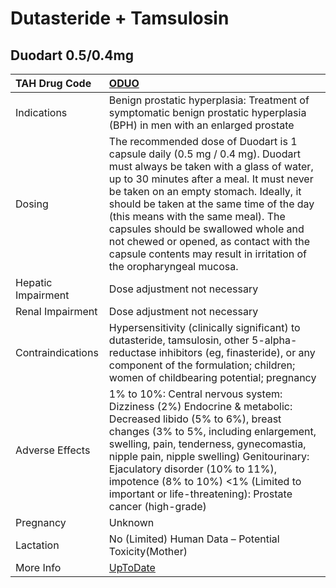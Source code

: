 # Dutasteride + Tamsulosin

## Duodart 0.5/0.4mg

| TAH Drug Code      | [ODUO](https://www.tahsda.org.tw/drugs/hissearch.php?drug_code=ODUO)                                                                                                                                                                                                                                                                                                                                                                                      |
|:-------------------|:----------------------------------------------------------------------------------------------------------------------------------------------------------------------------------------------------------------------------------------------------------------------------------------------------------------------------------------------------------------------------------------------------------------------------------------------------------|
| Indications        | Benign prostatic hyperplasia: Treatment of symptomatic benign prostatic hyperplasia (BPH) in men with an enlarged prostate                                                                                                                                                                                                                                                                                                                                |
| Dosing             | The recommended dose of Duodart is 1 capsule daily (0.5 mg / 0.4 mg). Duodart must always be taken with a glass of water, up to 30 minutes after a meal. It must never be taken on an empty stomach. Ideally, it should be taken at the same time of the day (this means with the same meal). The capsules should be swallowed whole and not chewed or opened, as contact with the capsule contents may result in irritation of the oropharyngeal mucosa. |
| Hepatic Impairment | Dose adjustment not necessary                                                                                                                                                                                                                                                                                                                                                                                                                             |
| Renal Impairment   | Dose adjustment not necessary                                                                                                                                                                                                                                                                                                                                                                                                                             |
| Contraindications  | Hypersensitivity (clinically significant) to dutasteride, tamsulosin, other 5-alpha-reductase inhibitors (eg, finasteride), or any component of the formulation; children; women of childbearing potential; pregnancy                                                                                                                                                                                                                                     |
| Adverse Effects    | 1% to 10%: Central nervous system: Dizziness (2%) Endocrine & metabolic: Decreased libido (5% to 6%), breast changes (3% to 5%, including enlargement, swelling, pain, tenderness, gynecomastia, nipple pain, nipple swelling) Genitourinary: Ejaculatory disorder (10% to 11%), impotence (8% to 10%) <1% (Limited to important or life-threatening): Prostate cancer (high-grade)                                                                       |
| Pregnancy          | Unknown                                                                                                                                                                                                                                                                                                                                                                                                                                                   |
| Lactation          | No (Limited) Human Data – Potential Toxicity(Mother)                                                                                                                                                                                                                                                                                                                                                                                                      |
| More Info          | [UpToDate](https://www.uptodate.com/contents/dutasteride-+-tamsulosin-drug-information)                                                                                                                                                                                                                                                                                                                                                                   |

